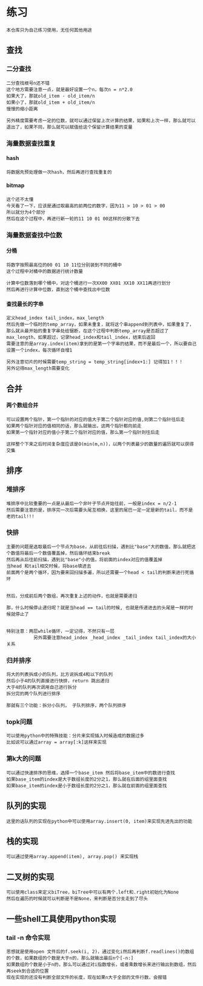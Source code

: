 # 练习
```
本仓库只为自己练习使用，无任何其他用途
```
## 查找
### 二分查找
```
二分查找根号n还不错
这个地方需要注意一点，就是最好设置一个n，每次n = n*2.0
如果大了，那就old_item - old_item/n
如果小了，那就old_item + old_item/n
慢慢的缩小距离

另外精度需要考虑一定的位数，就可以通过保留上次计算的结果，如果和上次一样，那么就可以退出了，如果不同，那么就可以赋值给这个保留计算结果的变量
```
### 海量数据查找重复
#### hash
```
将数据先预处理做一次hash，然后再进行查找重复的
```

#### bitmap
```
这个还不太懂
今天看了一下，应该是通过取最高的前两位的数字，因为11 > 10 > 01 > 00
所以就分为4个部分
然后在这个过程中，再进行新一轮的11 10 01 00这样的分散下去
```
### 海量数据查找中位数
#### 分桶
```
将数字按照最高位的00 01 10 11位分别装到不同的桶中
这个过程中对桶中的数据进行统计数量

计算中位数落到哪个桶中，对这个桶进行一次XX00 XX01 XX10 XX11再进行划分
然后再进行计算中位数，直到这个桶中查找出中位数

```

#### 查找最长的字串
```
定义head_index tail_index，max_length
然后先做一个临时的temp_array，如果未重复，就将这个串append到列表中，如果重复了，那么就从最开始的重复字串处给锯断，在这个过程中判断temp_array是否超过了max_length，如果超过，记录head_index和tail_index，结束后返回
需要注意的是array.index(item)拿到的是第一个字串的结果，而不是最后一个，所以要自己设置一个index，每次循环自增1

另外注意切片的时候需要temp_string = temp_string[index+1:] 记得加1！！！
另外记得max_length需要变化
```
## 合并
#### 两个数组合并
```
可以设置两个指针，第一个指针的对应的值大于第二个指针对应的值,则第二个指针往后走
如果两个指针对应的值相同的话，那么就输出，这两个指针都向前走
如果第一个指针对应的值小于第二个指针对应的值，那么第一个指针则往后走

这样整个下来之后时间复杂度应该是O(min(m,n))，以两个列表最少的数量的遍历就可以获得交集
```

## 排序
### 堆排序
```
堆排序中比较重要的一点是从最后一个非叶子节点开始往前，一般是index = n/2-1
然后需要注意的是，排序完一次后需要头尾互相换，这里的尾巴一定一定是新的tail，而不是老的tail!!!
```
### 快排
```
主要的问题是选取最后一个节点为base，从前往后扫描，遇到比"base"大的数值，那么就把这个数值将最后一个数值覆盖掉，然后循环结束break
然后再从后往前扫描，遇到比"base"小的值，将前面的index对应的值覆盖掉
当head 和tail相交时候，将base填进去
前面两个是两个循环，因为要来回扫描多遍，所以还需要一个head < tail的判断来进行死循环


然后，分成前后两个数组，再次重复上述的动作，也就是需要递归

那，什么时候停止递归呢？就是当head == tail的时候, 也就是传递进去的头尾是一样的时候就停止了


特别注意：两层while循环，一定记得，不然只有一层
          另外需要注意head_index _head_index _tail_index tail_index的大小关系

```
### 归并排序

```
将大的列表拆成小的队列，比方说拆成4和以下的队列
然后小于4的队列直接进行快排，return 跳出递归
大于4的队列再次调用自己进行拆分
拆分完的两个队列进行排序

那就有三个功能：拆分小队列， 子队列排序，两个队列排序

```

### topk问题
```
可以使用python中的特殊技能：分片来实现插入时候造成的数据过多
比如说可以通过array = array[:k]这样来实现
```
### 第k大的问题

```
可以通过快速排序的思维，选择一个base_item 然后将base_item中的数进行查找
如果base_item的index是大于数组长度的2分之1，那么就在后面的组里面查找
如果base_item的index是小于数组长度的2分之1，那么就在前面的组里面查找
```


## 队列的实现
```
这里的话队列的实现在python中可以使用array.insert(0, item)来实现先进先出的功能
```
## 栈的实现
```
可以通过使用array.append(item), array.pop() 来实现栈

```

## 二叉树的实现
```
可以使用class来定义biTree，biTree中可以有两个.left和.right初始化为None
然后在遍历的时候就可以判断是不是None，来判断是否分支走到了尽头
```

## 一些shell工具使用python实现
### tail -n 命令实现
```
思想就是使用open 文件后的f.seek(i, 2)，通过变化i然后再判断f.readlines()的数组的个数，如果数组的个数是大于n的，那么就输出最后n个[-n:]
如果数组的个数是小于n的，那么可以通过对i指数增长，或者乘数增长来进行输出到数组，然后再seek到合适的位置
现在实现的还没有判断全部文件的长度，现在如果n大于全部的文件行数，会报错
```
